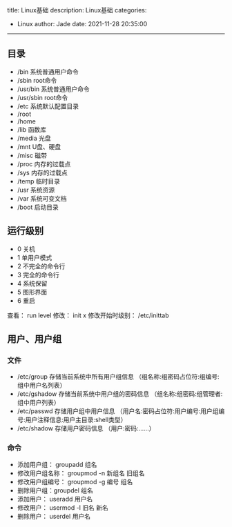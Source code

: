 title: Linux基础
description: Linux基础
categories:
  - Linux
author: Jade
date: 2021-11-28 20:35:00
---

## 目录
- /bin 系统普通用户命令
- /sbin root命令
- /usr/bin 系统普通用户命令
- /usr/sbin root命令
- /etc 系统默认配置目录
- /root 
- /home 
- /lib 函数库
- /media 光盘
- /mnt U盘、硬盘
- /misc 磁带
- /proc 内存的过载点
- /sys 内存的过载点
- /temp 临时目录
- /usr 系统资源
- /var 系统可变文档
- /boot 启动目录

## 运行级别
- 0 关机
- 1 单用户模式
- 2 不完全的命令行
- 3 完全的命令行
- 4 系统保留
- 5 图形界面
- 6 重启

查看： run level
修改： init x
修改开始时级别： /etc/inittab

## 用户、用户组
### 文件
- /etc/group 存储当前系统中所有用户组信息 （组名称:组密码占位符:组编号:组中用户名列表）
- /etc/gshadow 存储当前系统中用户组的密码信息 （组名称:组密码:组管理者:组中用户列表）
- /etc/passwd 存储用户组中用户信息 （用户名:密码占位符:用户编号:用户组编号:用户注释信息:用户主目录:shell类型）
- /etc/shadow 存储用户密码信息 （用户:密码:......）

### 命令
- 添加用户组： groupadd 组名
- 修改用户组名称： groupmod -n 新组名 旧组名
- 修改用户组编号： groupmod -g 编号 组名
- 删除用户组：groupdel 组名
- 添加用户： useradd 用户名
- 修改用户： usermod -l 旧名 新名
- 删除用户： userdel 用户名

